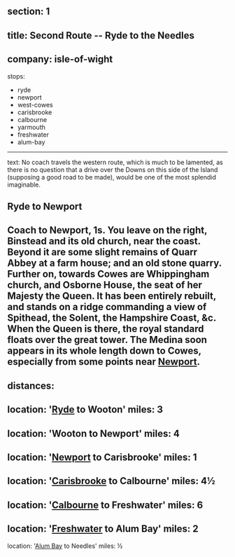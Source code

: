 ﻿section: 1
----
title: Second Route -- Ryde to the Needles
----
company: isle-of-wight
----
stops:
- ryde
- newport
- west-cowes
- carisbrooke
- calbourne
- yarmouth
- freshwater
- alum-bay
----
text: No coach travels the western route, which is much to be lamented, as there is no question that a drive over the Downs on this side of the Island (supposing a good road to be made), would be one of the most splendid imaginable.

## Ryde to Newport
Coach to Newport, 1s. You leave on the right, Binstead and its old church, near the coast. Beyond it are some slight remains of Quarr Abbey at a farm house; and an old stone quarry. Further on, towards Cowes are Whippingham church, and Osborne House, the seat of her Majesty the Queen. It has been entirely rebuilt, and stands on a ridge commanding a view of Spithead, the Solent, the Hampshire Coast, &c. When the Queen is there, the royal standard floats over the great tower. The Medina soon appears in its whole length down to Cowes, especially from some points near [Newport](/stations/newport).
----
distances:
-
  location: '[Ryde](/stations/ryde) to Wooton'
  miles: 3
-
  location: 'Wooton to Newport'
  miles: 4
-
  location: '[Newport](/stations/newport) to Carisbrooke'
  miles: 1
-
  location: '[Carisbrooke](/stations/carisbrooke) to Calbourne'
  miles: 4½
-
  location: '[Calbourne](/stations/calbourne) to Freshwater'
  miles: 6
-
  location: '[Freshwater](/stations/freshwater) to Alum Bay'
  miles: 2
-
  location: '[Alum Bay](/stations/alum-bay) to Needles'
  miles: ½
